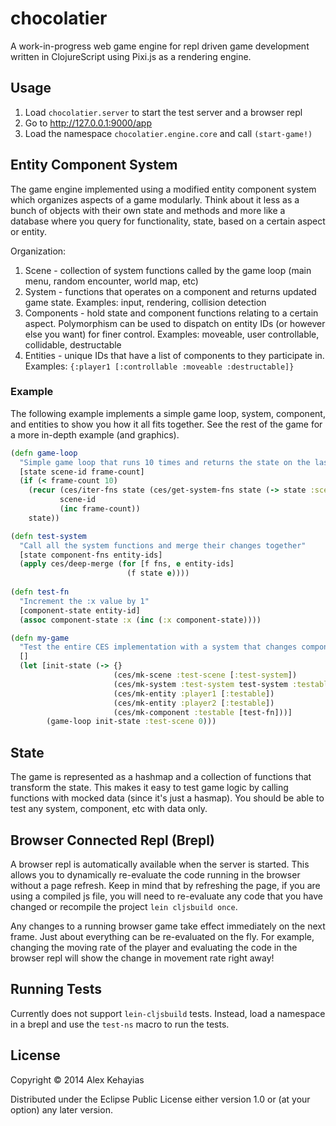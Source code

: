 # chocolatier

A work-in-progress web game engine for repl driven game development written in ClojureScript using Pixi.js as a rendering engine.

## Usage

1. Load `chocolatier.server` to start the test server and a browser repl
2. Go to http://127.0.0.1:9000/app
3. Load the namespace `chocolatier.engine.core` and call `(start-game!)`

## Entity Component System

The game engine implemented using a modified entity component system which organizes aspects of a game modularly. Think about it less as a bunch of objects with their own state and methods and more like a database where you query for functionality, state, based on a certain aspect or entity.

Organization:

1. Scene - collection of system functions called by the game loop (main menu, random encounter, world map, etc)
2. System - functions that operates on a component and returns updated game state. Examples: input, rendering, collision detection
3. Components - hold state and component functions relating to a certain aspect. Polymorphism can be used to dispatch on entity IDs (or however else you want) for finer control. Examples: moveable, user controllable, collidable, destructable
4. Entities - unique IDs that have a list of components to they participate in. Examples: `{:player1 [:controllable :moveable :destructable]}`

### Example

The following example implements a simple game loop, system, component, and entities to show you how it all fits together. See the rest of the game for a more in-depth example (and graphics).

```clojure
(defn game-loop
  "Simple game loop that runs 10 times and returns the state on the last frame."
  [state scene-id frame-count]
  (if (< frame-count 10)
    (recur (ces/iter-fns state (ces/get-system-fns state (-> state :scenes scene-id)))
           scene-id
           (inc frame-count))
    state))

(defn test-system
  "Call all the system functions and merge their changes together"
  [state component-fns entity-ids]
  (apply ces/deep-merge (for [f fns, e entity-ids]
                          (f state e))))
                            
(defn test-fn
  "Increment the :x value by 1"
  [component-state entity-id]
  (assoc component-state :x (inc (:x component-state))))

(defn my-game
  "Test the entire CES implementation with a system that changes component state"
  []
  (let [init-state (-> {}
                       (ces/mk-scene :test-scene [:test-system])
                       (ces/mk-system :test-system test-system :testable)
                       (ces/mk-entity :player1 [:testable])
                       (ces/mk-entity :player2 [:testable])
                       (ces/mk-component :testable [test-fn]))]
        (game-loop init-state :test-scene 0)))
```

## State

The game is represented as a hashmap and a collection of functions that transform the state. This makes it easy to test game logic by calling functions with mocked data (since it's just a hasmap). You should be able to test any system, component, etc with data only.

## Browser Connected Repl (Brepl)

A browser repl is automatically available when the server is started. This allows you to dynamically re-evaluate the code running in the browser without a page refresh. Keep in mind that by refreshing the page, if you are using a compiled js file, you will need to re-evaluate any code that you have changed or recompile the project `lein cljsbuild once`.

Any changes to a running browser game take effect immediately on the next frame. Just about everything can be re-evaluated on the fly. For example, changing the moving rate of the player and evaluating the code in the browser repl will show the change in movement rate right away!

## Running Tests

Currently does not support `lein-cljsbuild` tests. Instead, load a namespace in a brepl and use the `test-ns` macro to run the tests.

## License

Copyright © 2014 Alex Kehayias

Distributed under the Eclipse Public License either version 1.0 or (at
your option) any later version.
